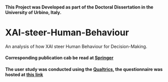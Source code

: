#### This Project was Developed as part of the Doctoral Dissertation in the University of Urbino, Italy.
# XAI-steer-Human-Behaviour
An analysis of how XAI steer Human Behaviour for Decision-Making.

#### Corresponding publication cab be read at [Springer](https://www.springerprofessional.de/en/explainable-ai-assisted-decision-making-and-human-behaviour/26761556)

#### The user study was conducted using the [Qualtrics](https://www.qualtrics.com/it/), the questionnaire was hosted at [this link](https://qfreeaccountssjc1.az1.qualtrics.com/jfe/form/SV_cOpboKacOifGpgy)

